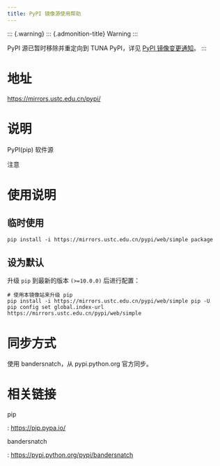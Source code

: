 ```yaml
---
title: PyPI 镜像源使用帮助
---
```


::: {.warning}
::: {.admonition-title}
Warning
:::

PyPI 源已暂时移除并重定向到 TUNA PyPI，详见 [PyPI
镜像变更通知](https://servers.ustclug.org/2019/01/pypi-%e9%95%9c%e5%83%8f%e5%8f%98%e6%9b%b4%e9%80%9a%e7%9f%a5/)。
:::

地址
====

<https://mirrors.ustc.edu.cn/pypi/>

说明
====

PyPI(pip) 软件源

注意

使用说明
========

临时使用
--------

    pip install -i https://mirrors.ustc.edu.cn/pypi/web/simple package

设为默认
--------

升级 `pip` 到最新的版本 `(>=10.0.0)` 后进行配置：

    # 使用本镜像站来升级 pip
    pip install -i https://mirrors.ustc.edu.cn/pypi/web/simple pip -U
    pip config set global.index-url https://mirrors.ustc.edu.cn/pypi/web/simple

同步方式
========

使用 bandersnatch，从 pypi.python.org 官方同步。

相关链接
========

pip

:   <https://pip.pypa.io/>

bandersnatch

:   <https://pypi.python.org/pypi/bandersnatch>
